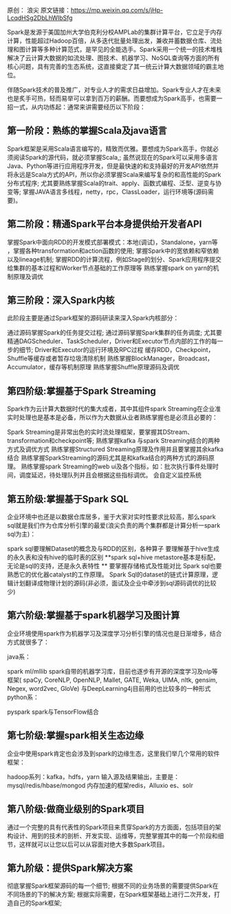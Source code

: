 原创： 浪尖
原文链接：https://mp.weixin.qq.com/s/jHp-LcqdHSg2DbLhWIbSfg

Spark是发源于美国加州大学伯克利分校AMPLab的集群计算平台，它立足于内存计算，性能超过Hadoop百倍，从多迭代批量处理出发，兼收并蓄数据仓库、流处理和图计算等多种计算范式，是罕见的全能选手。Spark采用一个统一的技术堆栈解决了云计算大数据的如流处理、图技术、机器学习、NoSQL查询等方面的所有核心问题，具有完善的生态系统，这直接奠定了其一统云计算大数据领域的霸主地位。

伴随Spark技术的普及推广，对专业人才的需求日益增加。Spark专业人才在未来也是炙手可热，轻而易举可以拿到百万的薪酬。而要想成为Spark高手，也需要一招一式，从内功练起：通常来讲需要经历以下阶段：

## 第一阶段：熟练的掌握Scala及java语言
Spark框架是采用Scala语言编写的，精致而优雅。要想成为Spark高手，你就必须阅读Spark的源代码，就必须掌握Scala,;
虽然说现在的Spark可以采用多语言Java、Python等进行应用程序开发，但是最快速的和支持最好的开发API依然并将永远是Scala方式的API，所以你必须掌握Scala来编写复杂的和高性能的Spark分布式程序;
尤其要熟练掌握Scala的trait、apply、函数式编程、泛型、逆变与协变等;
掌握JAVA语言多线程，netty，rpc，ClassLoader，运行环境等(源码需要)。

## 第二阶段：精通Spark平台本身提供给开发者API
掌握Spark中面向RDD的开发模式部署模式：本地(调试)，Standalone，yarn等 ，掌握各种transformation和action函数的使用;
掌握Spark中的宽依赖和窄依赖以及lineage机制;
掌握RDD的计算流程，例如Stage的划分、Spark应用程序提交给集群的基本过程和Worker节点基础的工作原理等
熟练掌握spark on yarn的机制原理及调优

## 第三阶段：深入Spark内核
此阶段主要是通过Spark框架的源码研读来深入Spark内核部分：

通过源码掌握Spark的任务提交过程;
通过源码掌握Spark集群的任务调度;
尤其要精通DAGScheduler、TaskScheduler，Driver和Executor节点内部的工作的每一步的细节;
Driver和Executor的运行环境及RPC过程
缓存RDD，Checkpoint，Shuffle等缓存或者暂存垃圾清除机制
熟练掌握BlockManager，Broadcast，Accumulator，缓存等机制原理
熟练掌握Shuffle原理源码及调优
## 第四阶级:掌握基于Spark Streaming
Spark作为云计算大数据时代的集大成者，其中其组件spark Streaming在企业准实时处理也是基本是必备，所以作为大数据从业者熟练掌握也是必须且必要的：

Spark Streaming是非常出色的实时流处理框架，要掌握其DStream、transformation和checkpoint等;
熟练掌握kafka 与spark Streaming结合的两种方式及调优方式
熟练掌握Structured Streaming原理及作用并且要掌握其余kafka结合
熟练掌握SparkStreaming的源码尤其是和kafka结合的两种方式的源码原理。
熟练掌握spark Streaming的web ui及各个指标，如：批次执行事件处理时间，调度延迟，待处理队列并且会根据这些指标调优。
会自定义监控系统
## 第五阶级:掌握基于Spark SQL
企业环境中也还是以数据仓库居多，鉴于大家对实时性要求比较高，那么spark sql就是我们作为仓库分析引擎的最爱(浪尖负责的两个集群都是计算分析一spark sql为主)：

spark sql要理解Dataset的概念及与RDD的区别，各种算子
要理解基于hive生成的永久表和没有hive的临时表的区别
**spark sql+hive metastore基本是标配，无论是sql的支持，还是永久表特性
**
要掌握存储格式及性能对比
Spark sql也要熟悉它的优化器catalyst的工作原理。
Spark Sql的dataset的链式计算原理，逻辑计划翻译成物理计划的源码(非必须，面试及企业中牵涉到sql源码调优的比较少)
## 第六阶级:掌握基于spark机器学习及图计算
企业环境使用spark作为机器学习及深度学习分析引擎的情况也是日渐增多，结合方式就很多了：

java系：

spark ml/mllib spark自带的机器学习库，目前也逐步有开源的深度学习及nlp等框架( spaCy, CoreNLP, OpenNLP, Mallet, GATE, Weka, UIMA, nltk, gensim, Negex, word2vec, GloVe)
与DeepLearning4j目前用的也比较多的一种形式
python系：

pyspark
spark与TensorFlow结合

## 第七阶级:掌握spark相关生态边缘
企业中使用spark肯定也会涉及到spark的边缘生态，这里我们举几个常用的软件框架：

hadoop系列：kafka，hdfs，yarn
输入源及结果输出，主要是：mysql/redis/hbase/mongod
内存加速的框架redis，Alluxio
es、solr

## 第八阶级:做商业级别的Spark项目
通过一个完整的具有代表性的Spark项目来贯穿Spark的方方面面，包括项目的架构设计、用到的技术的剖析、开发实现、运维等，完整掌握其中的每一个阶段和细节，这样就可以让您以后可以从容面对绝大多数Spark项目。

## 第九阶级：提供Spark解决方案
彻底掌握Spark框架源码的每一个细节;
根据不同的业务场景的需要提供Spark在不同场景的下的解决方案;
根据实际需要，在Spark框架基础上进行二次开发，打造自己的Spark框架;
